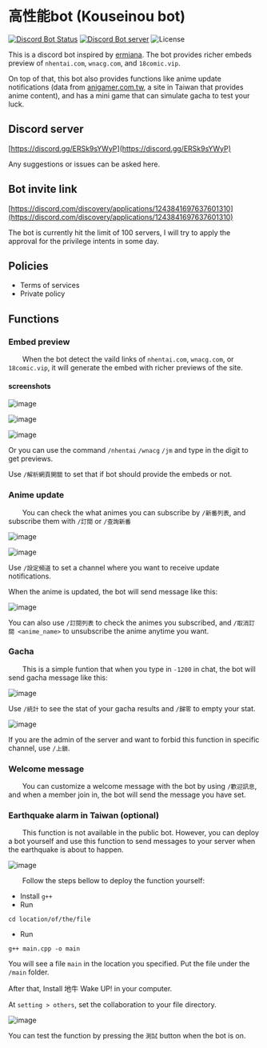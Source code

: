 # 高性能bot (Kouseinou bot)
[![Discord Bot Status](https://img.shields.io/badge/高性能bot-✓%20BOT-%235865F2?style=flat-square&logo=Discord&logoColor=FFFFFF)](https://discord.com/discovery/applications/1243841697637601310)
[![Discord Bot server](https://img.shields.io/discord/1263477574785564703?label=support%20server&style=flat-square&logo=Discord&logoColor=FFFFFF)](https://discord.gg/ERSk9sYWyP)
![License](https://img.shields.io/badge/License-MIT-orange?style=flat-square&logo=License&logoColor=FFFFFF)

This is a discord bot inspired by [ermiana](https://github.com/canaria3406/ermiana).
The bot provides richer embeds preview of `nhentai.com`, `wnacg.com`, and `18comic.vip`. 

On top of that, this bot also provides functions like anime update notifications (data from [anigamer.com.tw](https://ani.gamer.com.tw), a site in Taiwan that provides anime content), and has a mini game that can simulate gacha to test your luck.

## Discord server
[https://discord.gg/ERSk9sYWyP](https://discord.gg/ERSk9sYWyP)

Any suggestions or issues can be asked here.

## Bot invite link
[https://discord.com/discovery/applications/1243841697637601310](https://discord.com/discovery/applications/1243841697637601310)

The bot is currently hit the limit of 100 servers, I will try to apply the approval for the privilege intents in some day.

## Policies
- Terms of services
- Private policy
## Functions
### Embed preview
&emsp;&emsp;When the bot detect the vaild links of `nhentai.com`, `wnacg.com`, or `18comic.vip`, it will generate the embed with richer previews of the site.
#### screenshots

![image](https://i.imgur.com/07vfj6h.png)

![image](https://i.imgur.com/eU74DDa.png)

![image](https://i.imgur.com/YJMhBa4.png)

Or you can use the command `/nhentai` `/wnacg` `/jm` and type in the digit to get previews.

Use `/解析網頁開關` to set that if bot should provide the embeds or not.

### Anime update
&emsp;&emsp;You can check the what animes you can subscribe by `/新番列表`, and subscribe them with `/訂閱` or `/查詢新番`

![image](https://i.imgur.com/B5oBv5V.png)

![image](https://i.imgur.com/1pm5vhR.png)

Use `/設定頻道` to set a channel where you want to receive update notifications.

When the anime is updated, the bot will send message like this:

![image](https://i.imgur.com/cCWWAat.png)

You can also use `/訂閱列表` to check the animes you subscribed, and `/取消訂閱 <anime_name>` to unsubscribe the anime anytime you want.

### Gacha
&emsp;&emsp;This is a simple funtion that when you type in `-1200` in chat, the bot will send gacha message like this:

![image](https://i.imgur.com/klAeQCZ.png)

Use `/統計` to see the stat of your gacha results and `/歸零` to empty your stat.

![image](https://i.imgur.com/X5b6jFl.png)

If you are the admin of the server and want to forbid this function in specific channel, use `/上鎖`.

### Welcome message
&emsp;&emsp;You can customize a welcome message with the bot by using `/歡迎訊息`, and when a member join in, the bot will send the message you have set.

### Earthquake alarm in Taiwan (optional)
&emsp;&emsp;This function is not available in the public bot. However, you can deploy a bot yourself and use this function to send messages to your server when the earthquake is about to happen.

![image](https://i.imgur.com/V7VxXmL.png)

&emsp;&emsp;Follow the steps bellow to deploy the function yourself:
 - Install `g++`
 - Run

 ```terminal
 cd location/of/the/file
 ```

 - Run 
 ```terminal
 g++ main.cpp -o main
 ```
 You will see a file `main` in the location you specified. Put the file under the `/main` folder.

 After that, Install 地牛 Wake UP! in your computer.

 At `setting > others`, set the collaboration to your file directory.

 ![image](https://i.imgur.com/z1Kxj6T.png)

 You can test the function by pressing the `測試` button when the bot is on.
